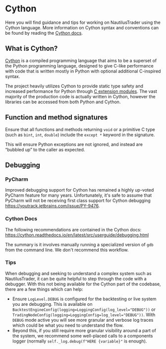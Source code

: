 # Cython

Here you will find guidance and tips for working on NautilusTrader using the Cython language.
More information on Cython syntax and conventions can be found by reading the [Cython docs](https://cython.readthedocs.io/en/latest/index.html).

## What is Cython?

[Cython](https://cython.org) is a compiled programming language that aims to be a superset of the Python programming
language, designed to give C-like performance with code that is written mostly in Python with
optional additional C-inspired syntax.

The project heavily utilizes Cython to provide static type safety and increased performance
for Python through [C extension modules](https://docs.python.org/3/extending/extending.html). The vast majority of the production code is actually
written in Cython, however the libraries can be accessed from both Python and Cython.

## Function and method signatures

Ensure that all functions and methods returning `void` or a primitive C type (such as `bint`, `int`, `double`) include the `except *` keyword in the signature.

This will ensure Python exceptions are not ignored, and instead are “bubbled up” to the caller as expected.

## Debugging

### PyCharm

Improved debugging support for Cython has remained a highly up-voted PyCharm
feature for many years. Unfortunately, it's safe to assume that PyCharm will not
be receiving first class support for Cython debugging
<https://youtrack.jetbrains.com/issue/PY-9476>.

### Cython Docs

The following recommendations are contained in the Cython docs:
<https://cython.readthedocs.io/en/latest/src/userguide/debugging.html>

The summary is it involves manually running a specialized version of `gdb` from the command line.
We don't recommend this workflow.

### Tips

When debugging and seeking to understand a complex system such as NautilusTrader, it can be
quite helpful to step through the code with a debugger. With this not being available
for the Cython part of the codebase, there are a few things which can help:

- Ensure `LogLevel.DEBUG` is configured for the backtesting or live system you are debugging.
  This is available on `BacktestEngineConfig(logging=LoggingConfig(log_level="DEBUG"))` or `TradingNodeConfig(logging=LoggingConfig=log_level="DEBUG"))`.
  With `DEBUG` mode active you will see more granular and verbose log traces which could be what you need to understand the flow.
- Beyond this, if you still require more granular visibility around a part of the system, we recommend some well-placed calls
  to a components logger (normally `self._log.debug(f"HERE {variable}"` is enough).
